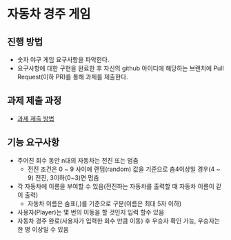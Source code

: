 # 자동차 경주 게임
## 진행 방법
* 숫자 야구 게임 요구사항을 파악한다.
* 요구사항에 대한 구현을 완료한 후 자신의 github 아이디에 해당하는 브랜치에 Pull Request(이하 PR)를 통해 과제를 제출한다.

## 과제 제출 과정
* [과제 제출 방법](https://github.com/next-step/nextstep-docs/tree/master/precourse)

## 기능 요구사항
* 주어진 회수 동안 n대의 자동차는 전진 또는 멈춤
  * 전진 조건은 0 ~ 9 사이에 랜덤(random) 값을 기준으로 춤4이상일 경우(4 ~ 9) 전진, 3이하(0~3)면 멈춤 
* 각 자동차에 이름을 부여할 수 있음(전진하는 자동차를 출력할 때 자동차 이름이 같이 출력)
  * 자동차 이름은 숨표(,)를 기준으로 구분(이름은 최대 5자 이하)
* 사용자(Player)는 몇 번의 이동을 할 것인지 입력 할수 있음
* 자동차 경주 완료(사용자가 입력한 회수 만큼 이동) 후 우승자 확인 가능, 우승자는 한 명 이상일 수 있음